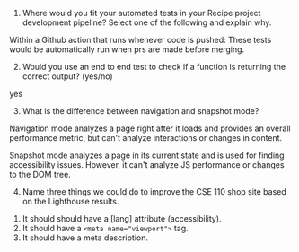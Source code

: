1) Where would you fit your automated tests in your Recipe project development pipeline? Select one of the following and explain why.

Within a Github action that runs whenever code is pushed: These tests would be automatically run when prs are made before merging. 

2) Would you use an end to end test to check if a function is returning the correct output? (yes/no)

yes

3) What is the difference between navigation and snapshot mode?

Navigation mode analyzes a page right after it loads and provides an overall performance metric, but can't analyze interactions or changes in content.

Snapshot mode analyzes a page in its current state and is used for finding accessibility issues. However, it can't analyze JS performance or changes to the DOM tree.

4) Name three things we could do to improve the CSE 110 shop site based on the Lighthouse results.
1. It should should have a \[lang\] attribute (accessibility).
2. It should have a `<meta name="viewport">` tag.
3. It should have a meta description.